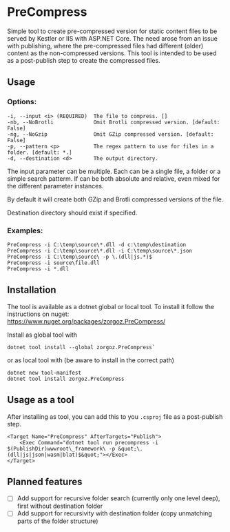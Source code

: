 # PreCompress
Simple tool to create pre-compressed version for static content files to be served by Kestler or IIS with ASP.NET Core.
The need arose from an issue with publishing, where the pre-compressed files had different (older) content as the non-compressed versions. 
This tool is intended to be used as a post-publish step to create the compressed files.

## Usage
### Options:
```
-i, --input <i> (REQUIRED)  The file to compress. [] 
-nb, --NoBrotli             Omit Brotli compressed version. [default: False] 
-ng, --NoGzip               Omit GZip compressed version. [default: False]         
-p, --pattern <p>           The regex pattern to use for files in a folder. [default: *.]
-d, --destination <d>       The output directory.
```

The input parameter can be multiple. Each can be a single file, a folder or a simple search patterm. If can be both absolute and relative, even mixed for the different parameter instances.

By default it will create both GZip and Brotli compressed versions of the file.

Destination directory should exist if specified.

### Examples:
```
PreCompress -i C:\temp\source\*.dll -d c:\temp\destination
PreCompress -i C:\temp\source\*.dll -i C:\temp\source\*.json
PreCompress -i C:\temp\source\ -p \.(dll|js.*)$
PreCompress -i source\file.dll
PreCompress -i *.dll
```

## Installation
The tool is available as a dotnet global or local tool. To install it follow the instructions on nuget:
https://www.nuget.org/packages/zorgoz.PreCompress/

Install as global tool with

```
dotnet tool install --global zorgoz.PreCompress`
```

or as local tool with (be aware to install in the correct path)

```
dotnet new tool-manifest
dotnet tool install zorgoz.PreCompress
```


## Usage as a tool
After installing as tool, you can add this to you `.csproj` file as a post-publish step.
```
<Target Name="PreCompress" AfterTargets="Publish">
	<Exec Command="dotnet tool run precompress -i $(PublishDir)wwwroot\_framework\ -p &quot;\.(dll|js|json|wasm|blat)$&quot;"></Exec>
</Target>
```

## Planned features
- [ ] Add support for recursive folder search (currently only one level deep), first without destination folder
- [ ] Add support for recursivity with destination folder (copy unmatching parts of the folder structure)

